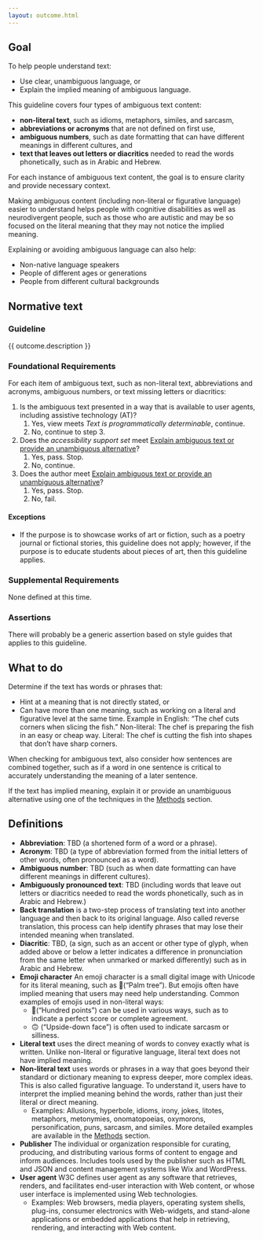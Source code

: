 ```yaml
---
layout: outcome.html
---
```


## Goal

To help people understand text:
* Use clear, unambiguous language, or 
* Explain the implied meaning of ambiguous language.

This guideline covers four types of ambiguous text content:
* **non-literal text**, such as idioms, metaphors, similes, and sarcasm,
* **abbreviations or acronyms** that are not defined on first use,
* **ambiguous numbers**, such as date formatting that can have different meanings in different cultures, and
* **text that leaves out letters or diacritics** needed to read the words phonetically, such as in Arabic and Hebrew.

For each instance of ambiguous text content, the goal is to ensure clarity and provide necessary context.

Making ambiguous content (including non-literal or figurative language) easier to understand helps people with cognitive disabilities as well as neurodivergent people, such as those who are autistic and may be so focused on the literal meaning that they may not notice the implied meaning.

Explaining or avoiding ambiguous language can also help:
* Non-native language speakers
* People of different ages or generations
* People from different cultural backgrounds

## Normative text

<div class="normative">

### Guideline

  <p>{{ outcome.description }}</p>

<div class="nested">

### Foundational Requirements

For each item of ambiguous text, such as non-literal text, abbreviations and acronyms, ambiguous numbers, or text missing letters or diacritics:

1. Is the ambiguous text presented in a way that is available to user agents, including assistive technology (AT)?
   1. Yes, view meets *Text is programmatically determinable*, continue.
   2. No, continue to step 3.
2. Does the *accessibility support set* meet [Explain ambiguous text or provide an unambiguous alternative](methods/explain-ambiguous-text/)?
   1. Yes, pass. Stop.
   2. No, continue. 
3. Does the author meet [Explain ambiguous text or provide an unambiguous alternative](methods/explain-ambiguous-text/)?
   1. Yes, pass. Stop.
   2. No, fail.

#### Exceptions
* If the purpose is to showcase works of art or fiction, such as a poetry journal or fictional stories, this guideline does not apply; however, if the purpose is to educate students about pieces of art, then this guideline applies.

</div>

### Supplemental Requirements

<p class="ednote">None defined at this time.</p>

### Assertions

<p class="ednote">There will probably be a generic assertion based on style guides that applies to this guideline.</p>


</div>

## What to do

<div class="nested">

Determine if the text has words or phrases that:
* Hint at a meaning that is not directly stated, or
* Can have more than one meaning, such as working on a literal and figurative level at the same time. Example in English: “The chef cuts corners when slicing the fish.” Non-literal: The chef is preparing the fish in an easy or cheap way. Literal: The chef is cutting the fish into shapes that don’t have sharp corners.  

When checking for ambiguous text, also consider how sentences are combined together, such as if a word in one sentence is critical to accurately understanding the meaning of a later sentence. 

If the text has implied meaning, explain it or provide an unambiguous alternative using one of the techniques in the [Methods](.methods/) section.

</div>

## Definitions

- **Abbreviation**: TBD (a shortened form of a word or a phrase).
- **Acronym**: TBD (a type of abbreviation formed from the initial letters of other words, often pronounced as a word).
- **Ambiguous number**: TBD (such as when date formatting can have different meanings in different cultures).
- **Ambiguously pronounced text**: TBD (including words that leave out letters or diacritics needed to read the words phonetically, such as in Arabic and Hebrew.)
- **Back translation** is a two-step process of translating text into another language and then back to its original language. Also called reverse translation, this process can help identify phrases that may lose their intended meaning when translated. 
- **Diacritic**: TBD, (a sign, such as an accent or other type of glyph, when added above or below a letter indicates a difference in pronunciation from the same letter when unmarked or marked differently) such as in Arabic and Hebrew.
- **Emoji character** An emoji character is a small digital image with Unicode for its literal meaning, such as 🌴(“Palm tree”). But emojis often have implied meaning that users may need help understanding. Common examples of emojis used in non-literal ways:
  -  💯(“Hundred points”) can be used in various ways, such as to indicate a perfect score or complete agreement. 
  - 🙃 (“Upside-down face”) is often used to indicate sarcasm or silliness.
- **Literal text** uses the direct meaning of words to convey exactly what is written. Unlike non-literal or figurative language, literal text does not have implied meaning. 
- **Non-literal text** uses words or phrases in a way that goes beyond their standard or dictionary meaning to express deeper, more complex ideas. This is also called figurative language. To understand it, users have to interpret the implied meaning behind the words, rather than just their literal or direct meaning.
  - Examples: Allusions, hyperbole, idioms, irony, jokes, litotes, metaphors, metonymies, onomatopoeias, oxymorons, personification, puns, sarcasm, and similes. More detailed examples are available in the [Methods](.methods/) section.
- **Publisher** The individual or organization responsible for curating, producing, and distributing various forms of content to engage and inform audiences. Includes tools used by the publisher such as HTML and JSON and content management systems like Wix and WordPress. 
- **User agent** W3C defines user agent as any software that retrieves, renders, and facilitates end-user interaction with Web content, or whose user interface is implemented using Web technologies. 
    - Examples: Web browsers, media players, operating system shells, plug-ins, consumer electronics with Web-widgets, and stand-alone applications or embedded applications that help in retrieving, rendering, and interacting with Web content. 